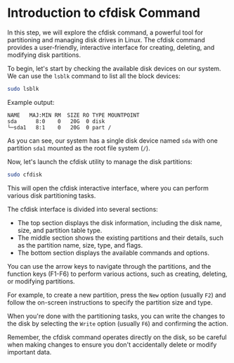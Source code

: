 # Introduction to cfdisk Command

In this step, we will explore the cfdisk command, a powerful tool for partitioning and managing disk drives in Linux. The cfdisk command provides a user-friendly, interactive interface for creating, deleting, and modifying disk partitions.

To begin, let's start by checking the available disk devices on our system. We can use the `lsblk` command to list all the block devices:

```bash
sudo lsblk
```

Example output:

```
NAME   MAJ:MIN RM  SIZE RO TYPE MOUNTPOINT
sda      8:0    0   20G  0 disk
└─sda1   8:1    0   20G  0 part /
```

As you can see, our system has a single disk device named `sda` with one partition `sda1` mounted as the root file system (`/`).

Now, let's launch the cfdisk utility to manage the disk partitions:

```bash
sudo cfdisk
```

This will open the cfdisk interactive interface, where you can perform various disk partitioning tasks.

The cfdisk interface is divided into several sections:

- The top section displays the disk information, including the disk name, size, and partition table type.
- The middle section shows the existing partitions and their details, such as the partition name, size, type, and flags.
- The bottom section displays the available commands and options.

You can use the arrow keys to navigate through the partitions, and the function keys (F1-F6) to perform various actions, such as creating, deleting, or modifying partitions.

For example, to create a new partition, press the `New` option (usually `F2`) and follow the on-screen instructions to specify the partition size and type.

When you're done with the partitioning tasks, you can write the changes to the disk by selecting the `Write` option (usually `F6`) and confirming the action.

Remember, the cfdisk command operates directly on the disk, so be careful when making changes to ensure you don't accidentally delete or modify important data.
